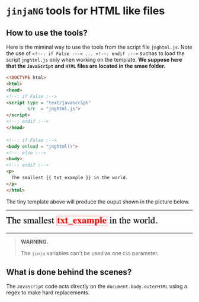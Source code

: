 `jinjaNG` tools for HTML like files
===================================

How to use the tools?
---------------------

Here is the miminal way to use the tools from the script file `jnghtml.js`. Note the use of `<!--: if False :--> ... <!--: endif :-->` suchas to load the script `jnghtml.js` only when working on the template. **We suppose here that the `JavaScript` and `HTML` files are located in the smae folder.**

~~~html
<!DOCTYPE html>
<html>
<head>
<!--: if False :-->
<script type = "text/javascript"
        src  = "jnghtml.js">
</script>
<!--: endif :-->
</head>

<!--: if False :-->
<body onload = "jnghtml()">
<!--: else :-->
<body>
<!--: endif :-->
<p>
  The smallest {{ txt_example }} in the world.
</p>
</html>
~~~

The tiny template above will produce the ouput shown in the picture below.

---

![output](images/exavar.png)

---

> **WARNING.**
>
> The `jinja` variables can't be used as one `CSS` parameter.


What is done behind the scenes?
-------------------------------

The `JavaScript` code acts directly on the `document.body.outerHTML` using a regex to make hard replacements.
